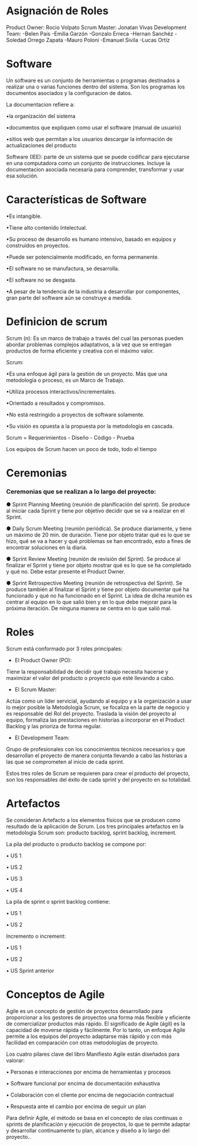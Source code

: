# Asignación de Roles
Product Owner: Rocio Volpato
Scrum Master: Jonatan Vivas
Development Team:
-Belen Pais
-Emilia Garzón
-Gonzalo Erreca
-Hernan Sanchéz
-Soledad Orrego Zapata
-Mauro Poloni
-Emanuel Sivila
-Lucas Ortíz

# Software

Un software es un conjunto de herramientas o programas destinados a realizar una o varias funciones dentro del sistema. Son los programas los documentos asociados y la configuracion de datos.

La documentacion refiere a:

  •la organización del sistema

  •documentos que expliquen como usar el software (manual de usuario)

  •sitios web que permitan a los usuarios descargar la información de actualizaciones del producto

Software (IEE): parte de un sistema que se puede codificar para ejecutarse en una computadora como un conjunto de instrucciones. Incluye la documentacion asociada necesaria para comprender, transformar y usar esa solución.

# Características de Software

  •Es intangible.

  •Tiene alto contenido Intelectual.

  •Su proceso de desarrollo es 
humano intensivo, basado en 
equipos y construidos en 
proyectos.

  •Puede ser potencialmente 
modificado, en forma 
permanente. 

  •El software no se manufactura, 
se desarrolla.

  •El software no se desgasta.

  •A pesar de la tendencia de la 
industria a desarrollar por 
componentes, gran
parte del software aún se 
construye a medida.

# Definicion de scrum

Scrum (n): Es un marco de trabajo a través
del cual las personas pueden abordar
problemas complejos adaptativos, a la vez
que se entregan productos de forma
eficiente y creativa con el máximo valor.

Scrum:

•Es una enfoque ágil para la gestión de un proyecto. Más que una metodología o proceso, es un Marco de Trabajo.

•Utiliza procesos interactivos/incrementales.

•Orientado a resultados y compromisos.

•No está restringido a proyectos de software solamente.

•Su visión es opuesta a la propuesta por la metodología en cascada.


Scrum = Requerimientos - Diseño - Código - Prueba

Los equipos de Scrum hacen un poco de todo, todo el tiempo

# Ceremonias 
### Ceremonias que se realizan a lo largo del proyecto:

● Sprint Planning Meeting (reunión de planificación del sprint).
  Se produce al iniciar cada Sprint y tiene por objetivo decidir que se va a realizar en el Sprint.

● Daily Scrum Meeting (reunión periódica). Se produce diariamente, y tiene un máximo de 
  20 min. de duración. Tiene por objeto tratar qué es lo que se hizo, qué se va a hacer y 
  qué problemas se han encontrado, esto a fines de encontrar soluciones en la diaria.
  
● Sprint Review Meeting (reunión de revisión del Sprint). Se produce al finalizar el Sprint y 
  tiene por objeto mostrar qué es lo que se ha completado y qué no. Debe estar presente el 
  Product Owner.

● Sprint Retrospective Meeting (reunión de retrospectiva del Sprint). Se produce también al 
  finalizar el Sprint y tiene por objeto documentar qué ha funcionado y qué no ha funcionado 
  en el Sprint. La idea de dicha reunión es centrar al equipo en lo que salió bien y en lo que 
  debe mejorar para la próxima iteración. De ninguna manera se centra en lo que salió mal.
  
# Roles
Scrum está conformado por 3 roles principales:
* El Product Owner (PO):

Tiene la responsabilidad de decidir qué trabajo necesita hacerse y maximizar el valor del producto o proyecto que esté llevando a cabo.
* El Scrum Master:

Actúa como un líder servicial, ayudando al equipo y a la organización a usar lo mejor posible  la Metodología Scrum, se focaliza en la parte de negocio y es responsable del Rol del proyecto. Traslada la visión del proyecto al equipo, formaliza las prestaciones en historias a incorporar en el Product Backlog y las prioriza de forma regular.
* El Development Team:

Grupo de profesionales con los conocimientos técnicos necesarios y que desarrollan el proyecto de manera conjunta llevando a cabo las historias a las que se comprometen al inicio de cada sprint.

Estos tres roles de Scrum se requieren para crear el producto del proyecto, son los responsables del éxito de cada sprint y del proyecto en su totalidad.

# Artefactos 

Se consideran Artefacto a los elementos físicos que se producen como resultado de la aplicación de Scrum. Los tres principales artefactos en la metodología Scrum son: producto backlog, sprint backlog, increment.

La pila del producto o producto backlog se compone por:

  •	US 1

  •	US 2

  •	US 3

  •	US 4


La pila de sprint o sprint backlog contiene:

  •	US 1

  •	US 2

Incremento o increment:

  •	US 1

  •	US 2
  
  •	US Sprint anterior
# Conceptos de Agile

Agile es un concepto de gestión de proyectos desarrollado para proporcionar a los gestores de proyectos una forma más flexible y eficiente de comercializar productos más rápido. El significado de Agile (ágil) es la capacidad de moverse rápida y fácilmente. Por lo tanto, un enfoque Agile permite a los equipos del proyecto adaptarse más rápido y con más facilidad en comparación con otras metodologías de proyecto. 

Los cuatro pilares clave del libro Manifiesto Agile están diseñados para valorar:

  • Personas e interacciones por encima de herramientas y procesos

  • Software funcional por encima de documentación exhaustiva

  • Colaboración con el cliente por encima de negociación contractual
    
  • Respuesta ante el cambio por encima de seguir un plan
    
Para definir Agile, el método se basa en el concepto de olas continuas o sprints de planificación y ejecución de proyectos, lo que te permite adaptar y desarrollar continuamente tu plan, alcance y diseño a lo largo del proyecto..
